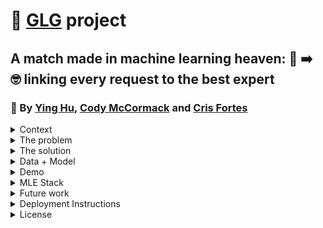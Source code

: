 # 🚀 [GLG](https://glginsights.com/) project

## A match made in machine learning heaven: 🙋 ➡️ 🤓 linking every request to the best expert
### 👏  By [Ying Hu](https://www.linkedin.com/in/ying-hu-math/), [Cody McCormack](https://www.linkedin.com/in/codymccormack/) and [Cris Fortes](https://www.linkedin.com/in/crisfortes/)

<details><summary>Context</summary>
<p>

Ying, Cody and Cris are students of [FourthBrain's](https://fourthbrain.ai/) [Machine Learning Engineer course](https://fourthbrain.ai/courses/machine-learning-engineer/), cohort 9 (August-December 2022). This repository (repo) is part of our capstone project, a required deliverable from our curriculum. For that we've chosen to work on the [GLG](https://glginsights.com/) project.

</p>
</details>
  
<details><summary>The problem</summary>
<p>

[GLG](https://glginsights.com/)'s business largely revolves around matching clients, requesting insights on a specific topic, with an expert on that topic from their large database so that they can meet by phone, video or in person. Visually: 

<img width="733" alt="image" src="https://user-images.githubusercontent.com/110877253/205419935-651c3d3a-972e-471f-9491-45c6426184f2.png">

Since [GLG](https://glginsights.com/) receives 100s of these requests per day, how can they leverage machine learning to semi-automate the matching process at scale? 

</p>
</details>
  
<details><summary>The solution</summary>
<p>
<p>

<img width="771" alt="image" src="https://user-images.githubusercontent.com/110877253/205419962-7316d77d-e5e6-483d-b20c-3716ce63db3a.png">

</p>
</details>
  
<details><summary>Data + Model</summary>
<p>
<img width="769" alt="image" src="https://user-images.githubusercontent.com/110877253/205420317-415e5226-3067-4b37-83e1-25c0a22cca56.png">
</p>
<p></p>
</details>
  
<details><summary>Demo</summary>  
<p>
<p>
<img width="771" alt="image" src="readme_assets/demo.gif">
<video>
  <source src ="readme_assets/demo.mp4">
</video>
</p>
<p>To see a longer demo, <a href="readme_assets/demo.mp4">click here.</a></p>
</details>
  
<details><summary>MLE Stack</summary>
<p>
<p>
<img width="771" alt="image" src="https://user-images.githubusercontent.com/110877253/205420458-fe94240c-7393-42d0-b976-29787fa5640d.png">
  
</p>
</details>

<details><summary>Future work</summary>
<p>

1. Improve the Topic Modeling: 
- Training an LDA model on a more diverse [dataset](https://components.one/datasets/all-the-news-2-news-articles-dataset/)
- Using semi-supervised learning method (SentenceTransformers + Label Propagation)

2. Expand the scope of the project: 
- Building the expert(s) recommendation model 
- Adapting our models to cover non-English languages 
  (GLG also has offices in Europe, Asia, and the Middle East)

</p>
</details>

<details><summary>Deployment Instructions</summary>
<p>

This app can be (relatively, see note 1 below) easily deployed using Docker. The instructions to deploy in the cloud or locally are the same.</p>
<ol>
  <li>Clone this repository, either on a local machine or in a cloud instance</li>
  <li>Navigate to the flask_app folder</li>
  <li>Build the Docker image, using the command <code>docker build -t image_name .</code></li>
    <ul>
      <li>If you don't have Docker installed locally or in the cloud instance, you will have to <a href="https://docs.docker.com/get-docker/">install</a> and <a href="https://docs.docker.com/config/daemon/systemd/">activate</a> the Daemon in order to build a Docker image.</li>
    </ul>
  <li>Run the Docker image using the command <code>docker run -d --rm --name container_name -p 8000:8000 image_name</code></li>
  <li>Navigate to either your local host, port 8000, or the public IP of the cloud instance, port 8000. E.g. 127.0.0.0:8000</li>
</ol>
<p><strong>NOTE 1:</strong> This application depends on prebuilt machine learning models that were saved using <a href="https://docs.python.org/3/library/pickle.html">Pickle</a> files. The idea of Pickle files is that they can be built once and ported to any other machine. However, in testing we found that this was often not the case. If the app crashes when you try to run it, this is most likely the problem, and you need to take the steps below to remediate the issue:</p>
<ol>
  <li>Open Dockerfile, and remove the <code>#</code> from the 3rd line from the bottom, so that it reads <code>RUN python model_maker.py</code></li>
</ol>
<p>Then you can pick up from the step <code>docker build -t image_name .</code> above.</p>
<p><strong>NOTE 2:</strong> this will slow down the Docker image build considerably, and might take up to 20 minutes, depending on your machine.</p>
</details>

<details><summary>License</summary>
<p>

MIT License

Copyright (c) 2022 Cody McCormack, Cris Fortes and Ying Hu

Permission is hereby granted, free of charge, to any person obtaining a copy
of this software and associated documentation files (the "Software"), to deal
in the Software without restriction, including without limitation the rights
to use, copy, modify, merge, publish, distribute, sublicense, and/or sell
copies of the Software, and to permit persons to whom the Software is
furnished to do so, subject to the following conditions:

The above copyright notice and this permission notice shall be included in all
copies or substantial portions of the Software.

THE SOFTWARE IS PROVIDED "AS IS", WITHOUT WARRANTY OF ANY KIND, EXPRESS OR
IMPLIED, INCLUDING BUT NOT LIMITED TO THE WARRANTIES OF MERCHANTABILITY,
FITNESS FOR A PARTICULAR PURPOSE AND NONINFRINGEMENT. IN NO EVENT SHALL THE
AUTHORS OR COPYRIGHT HOLDERS BE LIABLE FOR ANY CLAIM, DAMAGES OR OTHER
LIABILITY, WHETHER IN AN ACTION OF CONTRACT, TORT OR OTHERWISE, ARISING FROM,
OUT OF OR IN CONNECTION WITH THE SOFTWARE OR THE USE OR OTHER DEALINGS IN THE
SOFTWARE.
  
</p>
</details>
